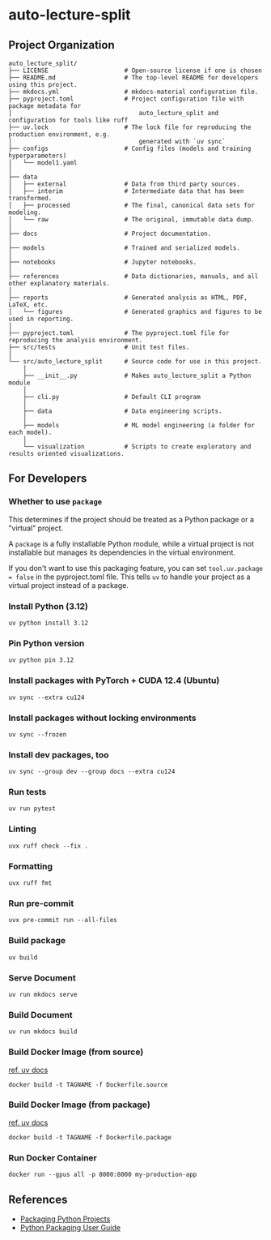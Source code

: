 # auto-lecture-split




## Project Organization

```
auto_lecture_split/
├── LICENSE                     # Open-source license if one is chosen
├── README.md                   # The top-level README for developers using this project.
├── mkdocs.yml                  # mkdocs-material configuration file.
├── pyproject.toml              # Project configuration file with package metadata for
│                                   auto_lecture_split and configuration for tools like ruff
├── uv.lock                     # The lock file for reproducing the production environment, e.g.
│                                   generated with `uv sync`
├── configs                     # Config files (models and training hyperparameters)
│   └── model1.yaml
│
├── data
│   ├── external                # Data from third party sources.
│   ├── interim                 # Intermediate data that has been transformed.
│   ├── processed               # The final, canonical data sets for modeling.
│   └── raw                     # The original, immutable data dump.
│
├── docs                        # Project documentation.
│
├── models                      # Trained and serialized models.
│
├── notebooks                   # Jupyter notebooks.
│
├── references                  # Data dictionaries, manuals, and all other explanatory materials.
│
├── reports                     # Generated analysis as HTML, PDF, LaTeX, etc.
│   └── figures                 # Generated graphics and figures to be used in reporting.
│
├── pyproject.toml              # The pyproject.toml file for reproducing the analysis environment.
├── src/tests                   # Unit test files.
│
└── src/auto_lecture_split      # Source code for use in this project.
    │
    ├── __init__.py             # Makes auto_lecture_split a Python module
    │
    ├── cli.py                  # Default CLI program
    │
    ├── data                    # Data engineering scripts.
    │
    ├── models                  # ML model engineering (a folder for each model).
    │
    └── visualization           # Scripts to create exploratory and results oriented visualizations.
```

## For Developers

### Whether to use `package`

This determines if the project should be treated as a Python package or a "virtual" project.

A `package` is a fully installable Python module,
while a virtual project is not installable but manages its dependencies in the virtual environment.

If you don't want to use this packaging feature,
you can set `tool.uv.package = false` in the pyproject.toml file.
This tells `uv` to handle your project as a virtual project instead of a package.

### Install Python (3.12)
```shell
uv python install 3.12
```

### Pin Python version
```shell
uv python pin 3.12
```

### Install packages with PyTorch + CUDA 12.4 (Ubuntu)
```shell
uv sync --extra cu124
```

### Install packages without locking environments
```shell
uv sync --frozen
```

### Install dev packages, too
```shell
uv sync --group dev --group docs --extra cu124
```

### Run tests
```shell
uv run pytest
```

### Linting
```shell
uvx ruff check --fix .
```

### Formatting
```shell
uvx ruff fmt
```

### Run pre-commit
```shell
uvx pre-commit run --all-files
```

### Build package
```shell
uv build
```

### Serve Document
```shell
uv run mkdocs serve
```

### Build Document
```shell
uv run mkdocs build
```

### Build Docker Image (from source)

[ref. uv docs](https://docs.astral.sh/uv/guides/integration/docker/#installing-a-project)

```shell
docker build -t TAGNAME -f Dockerfile.source
```

### Build Docker Image (from package)

[ref. uv docs](https://docs.astral.sh/uv/guides/integration/docker/#non-editable-installs)

```shell
docker build -t TAGNAME -f Dockerfile.package
```

### Run Docker Container
```shell
docker run --gpus all -p 8000:8000 my-production-app
```

## References
* [Packaging Python Projects](https://packaging.python.org/tutorials/packaging-projects/)
* [Python Packaging User Guide](https://packaging.python.org/)
